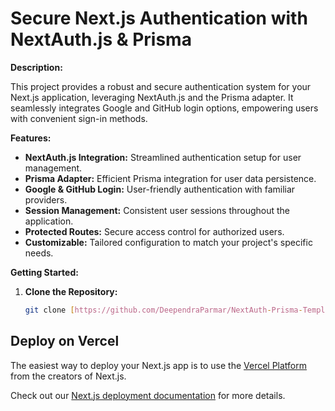 # Secure Next.js Authentication with NextAuth.js & Prisma

**Description:**

This project provides a robust and secure authentication system for your Next.js application, leveraging NextAuth.js and the Prisma adapter. It seamlessly integrates Google and GitHub login options, empowering users with convenient sign-in methods.

**Features:**

- **NextAuth.js Integration:** Streamlined authentication setup for user management.
- **Prisma Adapter:** Efficient Prisma integration for user data persistence.
- **Google & GitHub Login:** User-friendly authentication with familiar providers.
- **Session Management:** Consistent user sessions throughout the application.
- **Protected Routes:** Secure access control for authorized users.
- **Customizable:** Tailored configuration to match your project's specific needs.

**Getting Started:**

1. **Clone the Repository:**
   ```bash
   git clone [https://github.com/DeependraParmar/NextAuth-Prisma-Template.git](https://github.com/DeependraParmar/NextAuth-Prisma-Template.git)
## Deploy on Vercel

The easiest way to deploy your Next.js app is to use the [Vercel Platform](https://vercel.com/new?utm_medium=default-template&filter=next.js&utm_source=create-next-app&utm_campaign=create-next-app-readme) from the creators of Next.js.

Check out our [Next.js deployment documentation](https://nextjs.org/docs/app/building-your-application/deploying) for more details.

